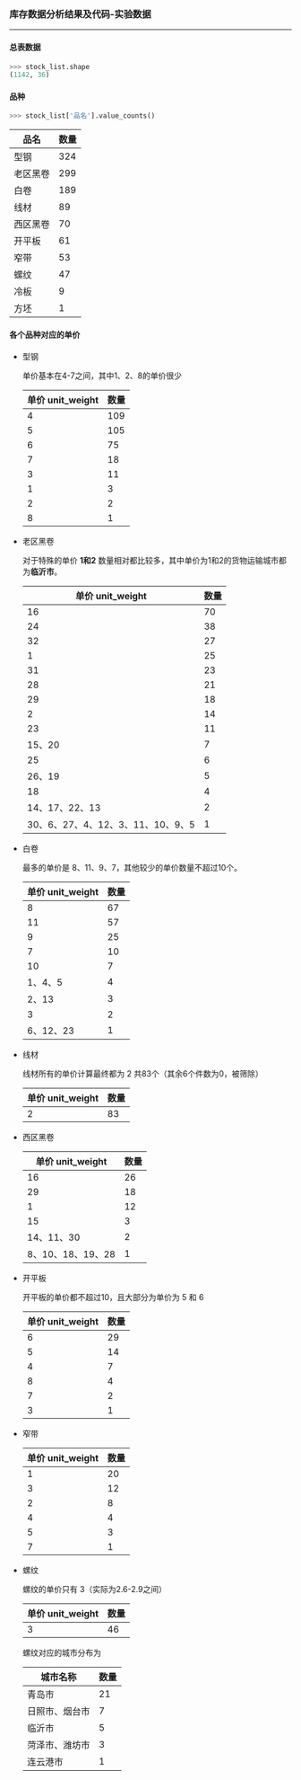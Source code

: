 ### 库存数据分析结果及代码-实验数据

---

#### 总表数据

```python
>>> stock_list.shape
(1142, 36)
```

#### 品种

```python
>>> stock_list['品名'].value_counts()
```

| 品名     | 数量 |
| -------- | ---- |
| 型钢     | 324  |
| 老区黑卷 | 299  |
| 白卷     | 189  |
| 线材     | 89   |
| 西区黑卷 | 70   |
| 开平板   | 61   |
| 窄带     | 53   |
| 螺纹     | 47   |
| 冷板     | 9    |
| 方坯     | 1    |

#### 各个品种对应的单价

- 型钢

  单价基本在4-7之间，其中1、2、8的单价很少

  | 单价 unit_weight | 数量 |
  | ---------------- | ---- |
  | 4                | 109  |
  | 5                | 105  |
  | 6                | 75   |
  | 7                | 18   |
  | 3                | 11   |
  | 1                | 3    |
  | 2                | 2    |
  | 8                | 1    |

- 老区黑卷

  对于特殊的单价 **1和2** 数量相对都比较多，其中单价为1和2的货物运输城市都为**临沂市**。

  | 单价 unit_weight                  | 数量 |
  | --------------------------------- | ---- |
  | 16                                | 70   |
  | 24                                | 38   |
  | 32                                | 27   |
  | 1                                 | 25   |
  | 31                                | 23   |
  | 28                                | 21   |
  | 29                                | 18   |
  | 2                                 | 14   |
  | 23                                | 11   |
  | 15、20                            | 7    |
  | 25                                | 6    |
  | 26、19                            | 5    |
  | 18                                | 4    |
  | 14、17、22、13                    | 2    |
  | 30、6、27、4、12、3、11、10、9、5 | 1    |

- 白卷

  最多的单价是 8、11、9、7，其他较少的单价数量不超过10个。

  | 单价 unit_weight | 数量 |
  | ---------------- | ---- |
  | 8                | 67   |
  | 11               | 57   |
  | 9                | 25   |
  | 7                | 10   |
  | 10               | 7    |
  | 1、4、5          | 4    |
  | 2、13            | 3    |
  | 3                | 2    |
  | 6、12、23        | 1    |

- 线材

  线材所有的单价计算最终都为 2 共83个（其余6个件数为0，被筛除）

  | 单价 unit_weight | 数量 |
  | ---------------- | ---- |
  | 2                | 83   |

- 西区黑卷

  | 单价 unit_weight  | 数量 |
  | ----------------- | ---- |
  | 16                | 26   |
  | 29                | 18   |
  | 1                 | 12   |
  | 15                | 3    |
  | 14、11、30        | 2    |
  | 8、10、18、19、28 | 1    |

- 开平板

  开平板的单价都不超过10，且大部分为单价为 5 和 6

  | 单价 unit_weight | 数量 |
  | ---------------- | ---- |
  | 6                | 29   |
  | 5                | 14   |
  | 4                | 7    |
  | 8                | 4    |
  | 7                | 2    |
  | 3                | 1    |

- 窄带

  | 单价 unit_weight | 数量 |
  | ---------------- | ---- |
  | 1                | 20   |
  | 3                | 12   |
  | 2                | 8    |
  | 4                | 4    |
  | 5                | 3    |
  | 7                | 1    |

- 螺纹

  螺纹的单价只有 3（实际为2.6-2.9之间）

  | 单价 unit_weight | 数量 |
  | ---------------- | ---- |
  | 3                | 46   |

  螺纹对应的城市分布为

  | 城市名称       | 数量 |
  | -------------- | ---- |
  | 青岛市         | 21   |
  | 日照市、烟台市 | 7    |
  | 临沂市         | 5    |
  | 菏泽市、潍坊市 | 3    |
  | 连云港市       | 1    |

  

